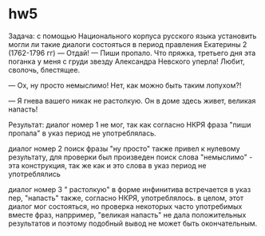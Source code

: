 # hw5

Задача: с помощью Национального корпуса русского языка установить могли ли такие диалоги состояться в период правления Екатерины 2 (1762-1796 гг)
 — Отдай!
 — Пиши пропало. Что пряжка, третьего дня эта поганка у меня с груди звезду Александра Невского уперла! Любит, сволочь, блестящее.
 
 — Ох, ну просто немыслимо! Нет, как можно быть таким лопухом?!
 
  — Я гнева вашего никак не растолкую. Он в доме здесь живет, великая напасть!
  
  Результат:
  диалог номер 1 не мог, так как согласно НКРЯ фраза "пиши пропала" в указ период не употреблялась.
  
  диалог номер 2
  поиск фразы "ну просто" также привел к нулевому результату, для проверки был произведен поиск слова "немыслимо" - эта конструкция, так же как и это слова в указ период не употреблялись
  
  диалог номер 3
 " растолкую" в форме инфинитива встречается в указ пер, "напасть" также, согласно НКРЯ, употреблялось. в целом, этот диалог мог состояться, но проверка некоторых часто употребимых вместе фраз, напрример, "великая напасть" не дала положительных результатов и поэтому подобный вывод не может быть окончательным.
